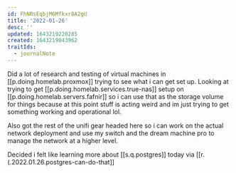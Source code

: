```yaml
---
id: FhNRsEqbjM6Mfkxr8A2gU
title: '2022-01-26'
desc: ''
updated: 1643219220285
created: 1643219043962
traitIds:
  - journalNote
---
```


Did a lot of research and testing of virtual machines in [[p.doing.homelab.proxmox]] trying to see what i can get set up. Looking at trying to get [[p.doing.homelab.services.true-nas]] setup on [[p.doing.homelab.servers.fafnir]] so i can use that as the storage volume for things because at this point stuff is acting weird and im just trying to get something working and operational lol. 

Also got the rest of the unifi gear headed here so i can work on the actual network deployment and use my switch and the dream machine pro to manage the network at a higher level.

Decided i felt like learning more about [[s.q.postgres]] today via [[r.(.2022.01.26.postgres-can-do-that]]
